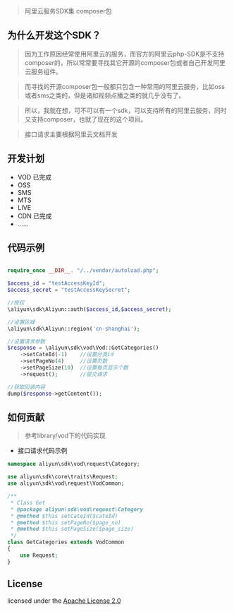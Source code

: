 
> 阿里云服务SDK集 composer包

## 为什么开发这个SDK？
> 因为工作原因经常使用阿里云的服务，而官方的阿里云php-SDK是不支持composer的，所以常常要寻找其它开源的composer包或者自己开发阿里云服务组件。

> 而寻找的开源composer包一般都只包含一种常用的阿里云服务，比如oss或者sms之类的，但是诸如视频点播之类的就几乎没有了。

> 所以，我就在想，可不可以有一个sdk，可以支持所有的阿里云服务，同时又支持composer，也就了现在的这个项目。

> 接口请求主要根据阿里云文档开发


## 开发计划

* VOD 已完成
* OSS 
* SMS
* MTS
* LIVE
* CDN 已完成
* ......

## 代码示例
```php

require_once __DIR__. "/../vendor/autoload.php";

$access_id = "testAccessKeyId";
$access_secret = "testAccessKeySecret";

//授权
\aliyun\sdk\Aliyun::auth($access_id,$access_secret);

//设置区域
\aliyun\sdk\Aliyun::region('cn-shanghai');

//设置请求参数
$response = \aliyun\sdk\vod\Vod::GetCategories()
    ->setCateId(-1)    //设置分类id
    ->setPageNo(4)     //设置页数
    ->setPageSize(10)  //设置每页显示个数
    ->request();       //提交请求

//获取回调内容
dump($response->getContent());

```

## 如何贡献
> 参考library/vod下的代码实现

* 接口请求代码示例

```php
namespace aliyun\sdk\vod\request\Category;

use aliyun\sdk\core\traits\Request;
use aliyun\sdk\vod\request\VodCommon;

/**
 * Class Get
 * @package aliyun\sdk\vod\request\Category
 * @method $this setCateId($cateId)
 * @method $this setPageNo($page_no)
 * @method $this setPageSize($page_size)
 */
class GetCategories extends VodCommon
{
    use Request;
}
```

## License
licensed under the [Apache License 2.0](https://www.apache.org/licenses/LICENSE-2.0.html)
